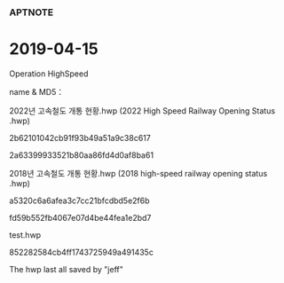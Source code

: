 ### APTNOTE

# 2019-04-15

Operation HighSpeed

name & MD5：

2022년 고속철도 개통 현황.hwp (2022 High Speed Railway Opening Status .hwp)

2b62101042cb91f93b49a51a9c38c617

2a63399933521b80aa86fd4d0af8ba61

2018년 고속철도 개통 현황.hwp (2018 high-speed railway opening status .hwp)

a5320c6a6afea3c7cc21bfcdbd5e2f6b

fd59b552fb4067e07d4be44fea1e2bd7

test.hwp

852282584cb4ff1743725949a491435c

The hwp last all saved by "jeff"
